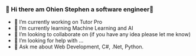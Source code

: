 ### 👋 Hi there am Ohien Stephen a software engineer👋

<!--
**ohienstephen/ohienstephen** is a ✨ _special_ ✨ repository because its `README.md` (this file) appears on your GitHub profile.

Here are some ideas to get you started:
-->

- 🔭 I’m currently working on Tutor Pro
- 🌱 I’m currently learning Machine Learning and AI
- 👯 I’m looking to collaborate on (if you have any idea please let me know)
- 🤔 I’m looking for help with ...
- 💬 Ask me about Web Development, C#, .Net, Python. 
<!--
- 📫 How to reach me: ...
- 😄 Pronouns: ...
- ⚡ Fun fact: ...
-->
